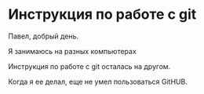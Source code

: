# Инструкция по работе с git

Павел, добрый день.

Я занимаюсь на разных компьютерах

Инструкция по работе с git осталась на другом.

Когда я ее делал, еще не умел пользоваться GitHUB.

